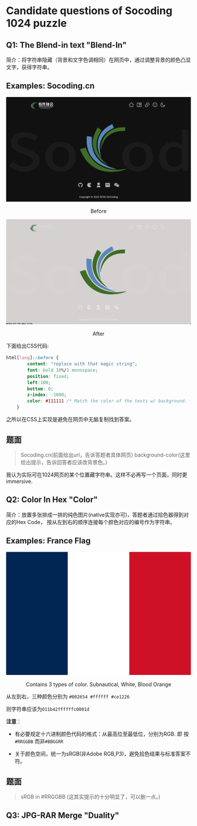 # Candidate questions of Socoding 1024 puzzle

## Q1: The Blend-in text "Blend-In"

简介：将字符串隐藏（背景和文字色调相同）在网页中，通过调整背景的颜色凸显文字，获得字符串。

## Examples: Socoding.cn



![image-20220925231845956](./assets/image-20220925231845956.png)

<center>Before</center>



![image-20220925232036142](./assets/image-20220925232036142.png)

<center>After</center>

下面给出CSS代码:

```css
html[lang]::before {
        content: "replace with that magic string";
        font: bold 10%/1 monospace; 
        position: fixed;
        left:100;
        bottom: 0;
        z-index: -1000;
        color: #111111 /* Match the color of the texts w/ background. */
    }
```

之所以在CSS上实现是避免在网页中无脑复制找到答案。

## 题面

> Socoding.cn(前面给出url，告诉答题者具体网页) background-color(这里给出提示，告诉回答者应该改背景色。)

我认为实际可在1024网页的某个位置藏字符串。这样不必再写一个页面，同时更immersive.



## Q2: Color In Hex "Color"

简介：放置多张排成一排的纯色图片(native实现亦可)，答题者通过拾色器得到对应的Hex Code， 按从左到右的顺序连接每个颜色对应的编号作为字符串。

## Examples: France Flag

![Flag_of_France_(1794–1815,_1830–1974,_2020–present)](./assets/Flag_of_France_(1794–1815,_1830–1974,_2020–present).svg)

<center>Contains 3 types of color. Subnautical, White, Blood Orange</center>

从左到右，三种颜色分别为 `#002654 #ffffff #ce1226`

则字符串应该为`011b42ffffffc0001d`

**注意**：

- 有必要规定十六进制颜色代码的格式：从最高位至最低位，分别为RGB. 即 按`#RRGGBB` 而非`#BBGGRR`

- 关于颜色空间，统一为sRGB(非Adobe RGB,P3)，避免拾色结果与标准答案不符。

## 题面

> sRGB in #RRGGBB (这其实提示的十分明显了，可以删一点。)



## Q3: JPG-RAR Merge "Duality"





